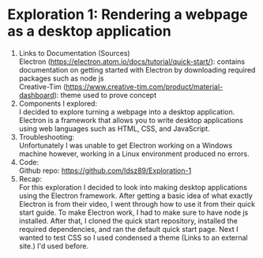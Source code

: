 # Exploration 1: Rendering a webpage as a desktop application

1. Links to Documentation (Sources)  
Electron (https://electron.atom.io/docs/tutorial/quick-start/): contains documentation on getting started with Electron by downloading required packages such as node js  
Creative-Tim (https://www.creative-tim.com/product/material-dashboard): theme used to prove concept
2. Components I explored:  
I decided to explore turning a webpage into a desktop application. Electron is a framework that allows you to write desktop applications using web languages such as HTML, CSS, and JavaScript.
3. Troubleshooting:  
Unfortunately I was unable to get Electron working on a Windows machine however, working in a Linux environment produced no errors.
4. Code:  
Github repo: https://github.com/ldsz89/Exploration-1
5. Recap:  
For this exploration I decided to look into making desktop applications using the Electron framework. After getting a basic idea of what exactly Electron is from their video, I went through how to use it from their quick start guide. To make Electron work, I had to make sure to have node js installed.  After that, I cloned the quick start repository, installed the required dependencies, and ran the default quick start page. Next I wanted to test CSS so I used condensed a theme (Links to an external site.) I'd used before.
